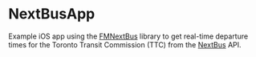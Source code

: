 NextBusApp
==========

Example iOS app using the [FMNextBus](https://github.com/felixmo/FMNextBus) library to get real-time departure times for the Toronto Transit Commission (TTC) from the [NextBus](http://www.nextbus.com) API.